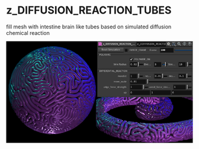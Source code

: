 # z_DIFFUSION_REACTION_TUBES
fill mesh with intestine brain like tubes based on simulated diffusion chemical reaction

![z_DIFFUSION_REACTION_TUBES](https://raw.githubusercontent.com/CorvaeOboro/zenv/master/hip/z_DIFFUSION_REACTION_TUBES/z_DIFFUSION_REACTION_TUBES.jpg?raw=true "z_DIFFUSION_REACTION_TUBES")
